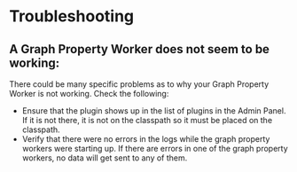 # Troubleshooting

## A Graph Property Worker does not seem to be working:

There could be many specific problems as to why your Graph Property Worker is not working.  Check the following:

* Ensure that the plugin shows up in the list of plugins in the Admin Panel.  If it is not there, it is not on the classpath so it must be placed on the classpath.
* Verify that there were no errors in the logs while the graph property workers were starting up.  If there are errors in one of the graph property workers, no data will get sent to any of them.

